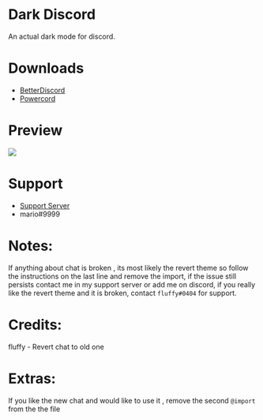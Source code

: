 # Dark Discord
An actual dark mode for discord.

# Downloads
- [BetterDiscord](https://betterdiscord.net/ghdl?id=3132)
- [Powercord](https://github.com/zzzmario/dark-discord/blob/master/Dark%20Discord.rar?raw=true)

# Preview
<img src="https://i.imgur.com/XjXTKPL.png"/>

# Support 
- [Support Server](https://discord.gg/6kB6hFJ)
- mario#9999 

# Notes:
If anything about chat is broken , its most likely the revert theme so follow the instructions on the last line and remove the import, if the issue still persists contact me in my support server or add me on discord, if you really like the revert theme and it is broken, contact `fluffy#0404` for support.

# Credits:
fluffy - Revert chat to old one

# Extras:
If you like the new chat and would like to use it , remove the second `@import` from the the file 
